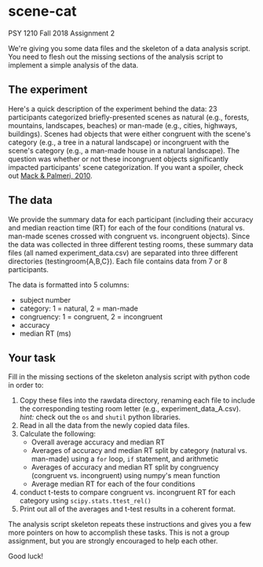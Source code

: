 # scene-cat
PSY 1210 Fall 2018 Assignment 2

We're giving you some data files and the skeleton of a data analysis script. You need to flesh out the missing sections of the analysis script to implement a simple analysis of the data.

## The experiment
Here's a quick description of the experiment behind the data: 23 participants categorized briefly-presented scenes as natural (e.g., forests, mountains, landscapes, beaches) or man-made (e.g., cities, highways, buildings). Scenes had objects that were either congruent with the scene's category (e.g., a tree in a natural landscape) or incongruent with the scene's category (e.g., a man-made house in a natural landscape). The question was whether or not these incongruent objects significantly impacted participants' scene categorization. If you want a spoiler, check out [Mack & Palmeri, 2010](http://macklab.utoronto.ca/uploads/8/1/8/3/8183/mackpalmeri2010a.pdf).

## The data
We provide the summary data for each participant (including their accuracy and median reaction time (RT) for each of the four conditions (natural vs. man-made scenes crossed with congruent vs. incongruent objects). Since the data was collected in three different testing rooms, these summary data files (all named experiment_data.csv) are separated into three different directories (testingroom{A,B,C}). Each file contains data from 7 or 8 participants.

The data is formatted into 5 columns:
* subject number
* category: 1 = natural, 2 = man-made
* congruency: 1 = congruent, 2 = incongruent
* accuracy
* median RT (ms)

## Your task
Fill in the missing sections of the skeleton analysis script with python code in order to:
1. Copy these files into the rawdata directory, renaming each file to include the corresponding testing room letter (e.g., experiment_data_A.csv). _hint:_ check out the `os` and `shutil` python libraries.
2. Read in all the data from the newly copied data files.
3. Calculate the following:
   * Overall average accuracy and median RT
   * Averages of accuracy and median RT split by category (natural vs. man-made) using a `for` loop, `if` statement, and arithmetic
   * Averages of accuracy and median RT split by congruency (congruent vs. incongruent) using numpy's mean function
   * Average median RT for each of the four conditions
4. conduct t-tests to compare congruent vs. incongruent RT for each category using `scipy.stats.ttest_rel()`
5. Print out all of the averages and t-test results in a coherent format.

The analysis script skeleton repeats these instructions and gives you a few more pointers on how to accomplish these tasks. This is not a group assignment, but you are strongly encouraged to help each other.

Good luck!
